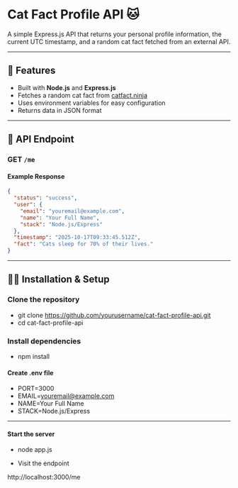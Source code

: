 # Cat Fact Profile API 🐱

A simple Express.js API that returns your personal profile information, the current UTC timestamp, and a random cat fact fetched from an external API.

---

## 🚀 Features

- Built with **Node.js** and **Express.js**
- Fetches a random cat fact from [catfact.ninja](https://catfact.ninja)
- Uses environment variables for easy configuration
- Returns data in JSON format

---

## 🧩 API Endpoint

### **GET** `/me`

#### Example Response

```json
{
  "status": "success",
  "user": {
    "email": "youremail@example.com",
    "name": "Your Full Name",
    "stack": "Node.js/Express"
  },
  "timestamp": "2025-10-17T09:33:45.512Z",
  "fact": "Cats sleep for 70% of their lives."
}
```

---

## 🧑‍💻 Installation & Setup

### Clone the repository

- git clone https://github.com/yourusername/cat-fact-profile-api.git
- cd cat-fact-profile-api

### Install dependencies

- npm install

#### Create .env file

- PORT=3000
- EMAIL=youremail@example.com
- NAME=Your Full Name
- STACK=Node.js/Express

---

#### Start the server

- node app.js

- Visit the endpoint

http://localhost:3000/me
